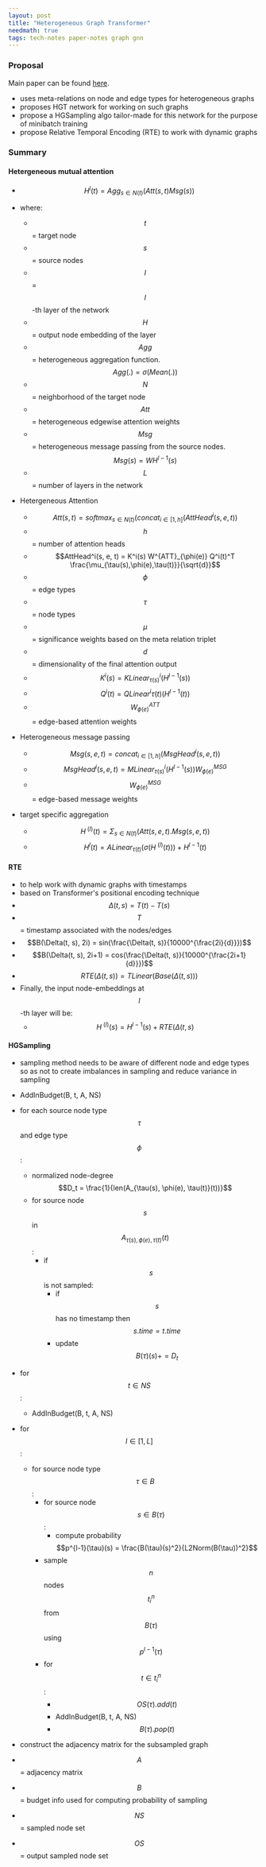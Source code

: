 ```yaml
---
layout: post
title: "Heterogeneous Graph Transformer"
needmath: true
tags: tech-notes paper-notes graph gnn
---
```


### Proposal
Main paper can be found [here](https://arxiv.org/abs/2003.01332).

* uses meta-relations on node and edge types for heterogeneous graphs
* proposes HGT network for working on such graphs
* propose a HGSampling algo tailor-made for this network for the purpose of
  minibatch training
* propose Relative Temporal Encoding (RTE) to work with dynamic graphs

### Summary
#### Hetergeneous mutual attention
- $$ H^l(t) = Agg_{s \in N(t)}(Att(s, t) Msg(s))$$
- where:
  - $$t$$ = target node
  - $$s$$ = source nodes
  - $$l$$ = $$l$$-th layer of the network
  - $$H$$ = output node embedding of the layer
  - $$Agg$$ = heterogeneous aggregation function. $$Agg(.) = \sigma(Mean(.))$$
  - $$N$$ = neighborhood of the target node
  - $$Att$$ = heterogeneous edgewise attention weights
  - $$Msg$$ = heterogeneous message passing from the source nodes. $$Msg(s) = W H^{l-1}(s)$$
  - $$L$$ = number of layers in the network

- Hetergeneous Attention
  - $$Att(s, t) = softmax_{s \in N(t)}(concat_{i \in [1,h]}(AttHead^i(s, e, t))$$
  - $$h$$ = number of attention heads
  - $$AttHead^i(s, e, t) = K^i(s) W^{ATT}_{\phi(e)} Q^i(t)^T \frac{\mu_{\tau(s),\phi(e),\tau(t)}}{\sqrt{d}}$$
  - $$\phi$$ = edge types
  - $$\tau$$ = node types
  - $$\mu$$ = significance weights based on the meta relation triplet
  - $$d$$ = dimensionality of the final attention output
  - $$K^i(s) = KLinear^i_{\tau(s)}(H^{l-1}(s))$$
  - $$Q^i(t) = QLinear^i{\tau(t)}(H^{l-1}(t))$$
  - $$W^{ATT}_{\phi(e)}$$ = edge-based attention weights

- Heterogeneous message passing
  - $$Msg(s, e, t) = concat_{i \in [1,h]}(MsgHead^i(s, e, t))$$
  - $$MsgHead^i(s, e, t) = MLinear^i_{\tau(s)}(H^{l-1}(s)) W^{MSG}_{\phi(e)}$$
  - $$W^{MSG}_{\phi(e)}$$ = edge-based message weights

- target specific aggregation
  - $$H^{~(l)}(t) = \Sigma_{s \in N(t)}(Att(s, e, t) . Msg(s, e, t))$$
  - $$H^l(t) = ALinear_{\tau(t)}(\sigma(H^{~(l)}(t))) + H^{l-1}(t)$$

#### RTE
- to help work with dynamic graphs with timestamps
- based on Transformer's positional encoding technique
- $$\Delta(t, s) = T(t) - T(s)$$
- $$T$$ = timestamp associated with the nodes/edges
- $$B(\Delta(t, s), 2i) = sin(\frac{\Delta(t, s)}{10000^{\frac{2i}{d}}})$$
- $$B(\Delta(t, s), 2i+1) = cos(\frac{\Delta(t, s)}{10000^{\frac{2i+1}{d}}})$$
- $$RTE(\Delta(t, s)) = TLinear(Base(\Delta(t, s)))$$
- Finally, the input node-embeddings at $$l$$-th layer will be:
  - $$H^{~(l)}(s) = H^{l-1}(s) + RTE(\Delta(t, s)$$

#### HGSampling
- sampling method needs to be aware of different node and edge types so as not
  to create imbalances in sampling and reduce variance in sampling

- AddInBudget(B, t, A, NS)
- for each source node type $$\tau$$ and edge type $$\phi$$:
  - normalized node-degree $$D_t = \frac{1}{len(A_{\tau(s), \phi(e), \tau(t)}(t))}$$
  - for source node $$s$$ in $$A_{\tau(s), \phi(e), \tau(t)}(t)$$:
    - if $$s$$ is not sampled:
      - if $$s$$ has no timestamp then $$s.time = t.time$$
      - update $$B(\tau)(s) += D_t$$

- for $$t \in NS$$:
  - AddInBudget(B, t, A, NS)
- for $$l \in [1, L]$$:
  - for source node type $$\tau \in B$$:
    - for source node $$s \in B(\tau)$$:
      - compute probability $$p^{l-1}(\tau)(s) = \frac{B(\tau)(s)^2}{L2Norm(B(\tau))^2}$$
    - sample $$n$$ nodes $$t^n_i$$ from $$B(\tau)$$ using $$p^{l-1}(\tau)$$
    - for $$t \in t^n_i$$:
      - $$OS(\tau).add(t)$$
      - AddInBudget(B, t, A, NS)
      - $$B(\tau).pop(t)$$
- construct the adjacency matrix for the subsampled graph

- $$A$$ = adjacency matrix
- $$B$$ = budget info used for computing probability of sampling
- $$NS$$ = sampled node set
- $$OS$$ = output sampled node set
